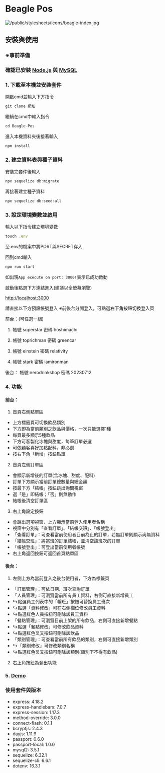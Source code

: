 # Beagle Pos
![/public/stylesheets/icons/beagle-index.jpg](https://github.com/NeroKuraudius/Beagle-Pos-System/blob/main/public/icon/beagle-index.jpg?raw=true)

## 安裝與使用

### ※事前準備
### 確認已安裝 [Node.js](https://nodejs.org/en) 與 [MySQL](https://dev.mysql.com/doc/)


### 1. 下載至本機並安裝套件
開啟cmd並輸入下方指令
```js
git clone 網址
```
繼續在cmd中輸入指令
```js
cd Beagle-Pos
```
進入本機資料夾後接著輸入
```js
npm install
```

### 2. 建立資料表與種子資料
安裝完套件後輸入
```js
npx sequelize db:migrate
```
再接著建立種子資料
```js
npx sequelize db:seed:all
```

### 3. 設定環境變數並啟用
輸入以下指令建立環境變數
```js
touch .env
```
至.env的檔案中將PORT與SECRET存入

回到cmd輸入
```js
npm run start
```
如出現`App execute on port: 3000!`表示已成功啟動

啟動後點選下方連結進入(建議以全螢幕瀏覽)

[http://localhost:3000](http://localhost:3000)

請直接以下方預設帳號登入
※前後台分開登入，可點選右下角按鈕切換登入頁

前台：(可任選一組)
1. 帳號 superstar  密碼 hoshimachi

2. 帳號 toprichman  密碼 greencar

3. 帳號 einstein  密碼 relativity

4. 帳號 stark  密碼 iamironman

後台：
帳號 nerodrinkshop  密碼 20230712


### 4. 功能
#### 前台：
1. 首頁右側點單區
- 上方標籤頁可切換飲品類別
- 下方即為當前類別之飲品與價格，一次只能選擇1種
- 每頁最多顯示5種飲品
- 下方可客製化冰塊與甜度，每筆訂單必選
- 可依顧客喜好加點配料，非必選
- 按右下角「新增」按鈕點單

2. 首頁左側訂單區
- 會顯示新增後的訂單(含冰塊、甜度、配料)
- 訂單下方顯示當前訂單總數量與總金額
- 按最下方「結帳」按鈕跳出詢問視窗
- 選「是」即結帳；「否」則無動作
- 結帳後清空訂單區

3. 右上角設定按鈕
- 會跳出選項視窗，上方顯示當前登入使用者名稱
- 視窗中分別有「查看訂單」、「結帳交班」、「帳號登出」
- 「查看訂單」：可查看當前使用者目前為止的訂單，若無訂單則顯示尚無資料
- 「結帳交班」：將當班的訂單結帳，並清空該班次的訂單
- 「帳號登出」：可登出當前使用者帳號
- 右上角返回按鈕可返回首頁點單區

#### 後台：
1. 左側上方為當前登入之後台使用者，下方為標籤頁
- 「訂單管理」：可依日期、班次查詢訂單
- 「人員管理」：可瀏覽當前所有員工資料，右側可直接新增員工
- ↪點選員工列表中的「輪班」按鈕可替換員工班次
- ↪點選「資料修改」可在右側欄位修改員工資料
- ↪點選紅色人員按紐可刪除該員工資料
- 「餐點管理」：可瀏覽目前上架的所有飲品，右側可直接新增餐點
- ↪點選「餐點修改」可修改飲品資料
- ↪點選紅色叉叉按鈕可刪除該飲品
- 「類別管理」：可查看當前所有飲品的類別，右側可直接新增類別
- ↪「類別修改」可修改類別名稱
- ↪點選紅色叉叉按鈕可刪除該類別(類別下不得有飲品)

2. 右上角按鈕為登出功能

### 5. [Demo](https://beagle-pos.onrender.com)


### 使用套件與版本
- express: 4.18.2
- express-handlebars: 7.0.7
- express-session: 1.17.3
- method-override: 3.0.0
- connect-flash: 0.1.1
- bcryptjs: 2.4.3
- dayjs: 1.11.9
- passport: 0.6.0
- passport-local: 1.0.0
- mysql2: 3.5.1
- sequelize: 6.32.1
- sequelize-cli: 6.6.1
- dotenv: 16.3.1
